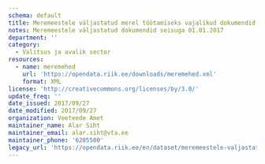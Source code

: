 ```yaml
---
schema: default
title: Meremeestele väljastatud merel töötamiseks vajalikud dokumendid
notes: Meremeestele väljastatud dokumendid seisuga 01.01.2017
department: ''
category:
  - Valitsus ja avalik sector
resources:
  - name: meremehed
    url: 'https://opendata.riik.ee/downloads/meremehed.xml'
    format: XML
license: 'http://creativecommons.org/licenses/by/3.0/'
update_freq: ''
date_issued: 2017/09/27
date_modified: 2017/09/27
organization: Veeteede Amet
maintainer_name: Alar Siht
maintainer_email: alar.siht@vta.ee
maintainer_phone: '6205580'
legacy_url: 'https://opendata.riik.ee/en/dataset/meremeestele-valjastatud-merel-tootamiseks-vajalikud-dokumendid'
---
```

